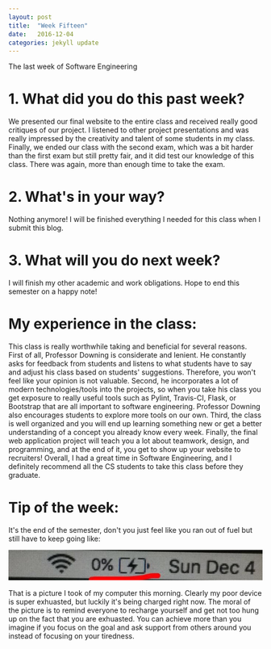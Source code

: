 ```yaml
---
layout: post
title:  "Week Fifteen"
date:   2016-12-04
categories: jekyll update
---
```


The last week of Software Engineering

# 1. What did you do this past week?
We presented our final website to the entire class and received really good critiques of our project. I listened to other project presentations and was really impressed by the creativity and talent of some students in my class. Finally, we ended our class with the second exam, which was a bit harder than the first exam but still pretty fair, and it did test our knowledge of this class. There was again, more than enough time to take the exam.

# 2. What's in your way?
Nothing anymore! I will be finished everything I needed for this class when I submit this blog.

# 3. What will you do next week?
I will finish my other academic and work obligations. Hope to end this semester on a happy note!

# My experience in the class:
This class is really worthwhile taking and beneficial for several reasons. First of all, Professor Downing is considerate and lenient. He constantly asks for feedback from students and listens to what students have to say and adjust his class based on students' suggestions. Therefore, you won't feel like your opinion is not valuable. Second, he incorporates a lot of modern technologies/tools into the projects, so when you take his class you get exposure to really useful tools such as Pylint, Travis-CI, Flask, or Bootstrap that are all important to software engineering. Professor Downing also encourages students to explore more tools on our own. Third, the class is well organized and you will end up learning something new or get a better understanding of a concept you already know every week. Finally, the final web application project will teach you a lot about teamwork, design, and programming, and at the end of it, you get to show up your website to recruiters! Overall, I had a great time in Software Engineering, and I definitely recommend all the CS students to take this class before they graduate.

# Tip of the week:
It's the end of the semester, don't you just feel like you ran out of fuel but still have to keep going like:

![Alt text](https://github.com/cindywu2018/cindywu2018.github.io/blob/master/images/0%25.jpg?raw=true "Zero Percent Fuel")

That is a picture I took of my computer this morning. Clearly my poor device is super exhuasted, but luckily it's being charged right now. The moral of the picture is to remind everyone to recharge yourself and get not too hung up on the fact that you are exhuasted. You can achieve more than you imagine if you focus on the goal and ask support from others around you instead of focusing on your tiredness.